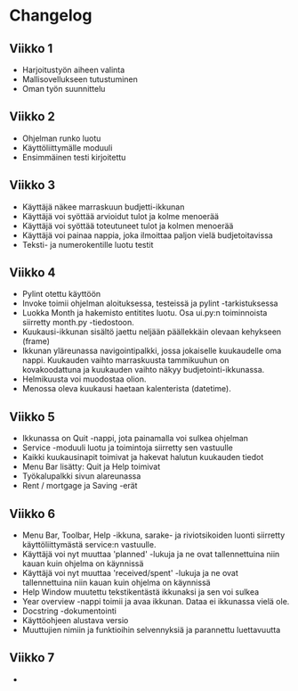 # Changelog

## Viikko 1
* Harjoitustyön aiheen valinta
* Mallisovellukseen tutustuminen
* Oman työn suunnittelu

## Viikko 2
* Ohjelman runko luotu
* Käyttöliittymälle moduuli
* Ensimmäinen testi kirjoitettu

## Viikko 3
* Käyttäjä näkee marraskuun budjetti-ikkunan
* Käyttäjä voi syöttää arvioidut tulot ja kolme menoerää
* Käyttäjä voi syöttää toteutuneet tulot ja kolmen menoerää
* Käyttäjä voi painaa nappia, joka ilmoittaa paljon vielä budjetoitavissa
* Teksti- ja numerokentille luotu testit

## Viikko 4
* Pylint otettu käyttöön
* Invoke toimii ohjelman aloituksessa, testeissä ja pylint -tarkistuksessa
* Luokka Month ja hakemisto entitites luotu. Osa ui.py:n toiminnoista siirretty month.py -tiedostoon.
* Kuukausi-ikkunan sisältö jaettu neljään päällekkäin olevaan kehykseen (frame)
* Ikkunan yläreunassa navigointipalkki, jossa jokaiselle kuukaudelle oma nappi. Kuukauden vaihto marraskuusta tammikuuhun on kovakoodattuna ja kuukauden vaihto näkyy budjetointi-ikkunassa.
* Helmikuusta voi muodostaa olion.
* Menossa oleva kuukausi haetaan kalenterista (datetime).

## Viikko 5
* Ikkunassa on Quit -nappi, jota painamalla voi sulkea ohjelman
* Service -moduuli luotu ja toimintoja siirretty sen vastuulle
* Kaikki kuukausinapit toimivat ja hakevat halutun kuukauden tiedot
* Menu Bar lisätty: Quit ja Help toimivat
* Työkalupalkki sivun alareunassa
* Rent / mortgage ja Saving -erät

## Viikko 6
* Menu Bar, Toolbar, Help -ikkuna, sarake- ja riviotsikoiden luonti siirretty käyttöliittymästä service:n vastuulle.
* Käyttäjä voi nyt muuttaa 'planned' -lukuja ja ne ovat tallennettuina niin kauan kuin ohjelma on käynnissä
* Käyttäjä voi nyt muuttaa 'received/spent' -lukuja ja ne ovat tallennettuina niin kauan kuin ohjelma on käynnissä
* Help Window muutettu tekstikentästä ikkunaksi ja sen voi sulkea
* Year overview -nappi toimii ja avaa ikkunan. Dataa ei ikkunassa vielä ole.
* Docstring -dokumentointi
* Käyttöohjeen alustava versio
* Muuttujien nimiin ja funktioihin selvennyksiä ja parannettu luettavuutta

## Viikko 7
* 
